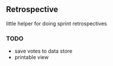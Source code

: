 ## Retrospective

little helper for doing sprint retrospectives

### TODO

* save votes to data store
* printable view
